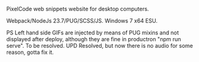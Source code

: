 PixelCode web snippets website for desktop computers.

Webpack/NodeJs 23.7/PUG/SCSS/JS. Windows 7 x64 ESU.


PS Left hand side GIFs are injected by means of PUG mixins and not displayed after deploy, although they are fine in productron "npm run serve". To be resolved. 
UPD Resolved, but now there is no audio for some reason, gotta fix it.

